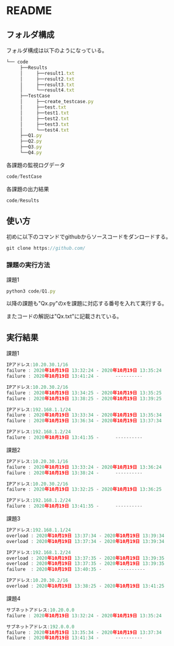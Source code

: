# README

## **フォルダ構成**

フォルダ構成は以下のようになっている。

```jsx
└── code
     ├──Results
     │     ├──result1.txt
     │     ├──result2.txt
     │     ├──result3.txt
     │     └──result4.txt
     ├──TestCase
     │     ├──create_testcase.py
     │     ├──test.txt
     │     ├──test1.txt
     │     ├──test2.txt
     │     ├──test3.txt
     │     └──test4.txt
     ├──Q1.py
     ├──Q2.py
     ├──Q3.py
     └──Q4.py
```

各課題の監視ログデータ

```jsx
code/TestCase
```

各課題の出力結果

```jsx
code/Results
```

## **使い方**

初めに以下のコマンドでgithubからソースコードをダンロードする。

```jsx
git clone https://github.com/
```

### 課題の実行方法

課題1

```jsx
python3 code/Q1.py
```

以降の課題も"Qx.py"のxを課題に対応する番号を入れて実行する。

またコードの解説は"Qx.txt"に記載されている。

## **実行結果**

課題1

```jsx
IPアドレス:10.20.30.1/16
failure : 2020年10月19日 13:32:24 - 2020年10月19日 13:35:24
failure : 2020年10月19日 13:41:24 -      ----------

IPアドレス:10.20.30.2/16
failure : 2020年10月19日 13:34:25 - 2020年10月19日 13:35:25
failure : 2020年10月19日 13:38:25 - 2020年10月19日 13:39:25

IPアドレス:192.168.1.1/24
failure : 2020年10月19日 13:33:34 - 2020年10月19日 13:35:34
failure : 2020年10月19日 13:36:34 - 2020年10月19日 13:37:34

IPアドレス:192.168.1.2/24
failure : 2020年10月19日 13:41:35 -      ----------
```

課題2

```jsx
IPアドレス:10.20.30.1/16
failure : 2020年10月19日 13:33:24 - 2020年10月19日 13:36:24
failure : 2020年10月19日 13:38:24 -      ----------

IPアドレス:10.20.30.2/16
failure : 2020年10月19日 13:32:25 - 2020年10月19日 13:36:25

IPアドレス:192.168.1.2/24
failure : 2020年10月19日 13:41:35 -      ----------
```

課題3

```jsx
IPアドレス:192.168.1.1/24
overload : 2020年10月19日 13:37:34 - 2020年10月19日 13:39:34
overload : 2020年10月19日 13:37:34 - 2020年10月19日 13:39:34

IPアドレス:192.168.1.2/24
overload : 2020年10月19日 13:37:35 - 2020年10月19日 13:39:35
overload : 2020年10月19日 13:37:35 - 2020年10月19日 13:39:35
failure  : 2020年10月19日 13:40:35 -      ----------

IPアドレス:10.20.30.2/16
overload : 2020年10月19日 13:38:25 - 2020年10月19日 13:41:25
```

課題4

```jsx
サブネットアドレス:10.20.0.0
failure : 2020年10月19日 13:32:24 - 2020年10月19日 13:35:24

サブネットアドレス:192.0.0.0
failure : 2020年10月19日 13:35:34 - 2020年10月19日 13:37:34
failure : 2020年10月19日 13:41:34 -      ----------
```